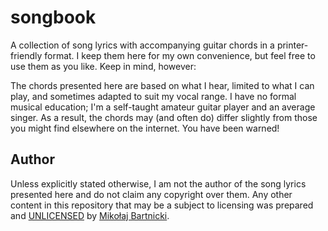 # songbook

A collection of song lyrics with accompanying guitar chords in a
printer-friendly format. I keep them here for my own convenience, but feel free
to use them as you like. Keep in mind, however:

The chords presented here are based on what I hear, limited to what I can play,
and sometimes adapted to suit my vocal range. I have no formal musical
education; I'm a self-taught amateur guitar player and an average singer. As a
result, the chords may (and often do) differ slightly from those you might find
elsewhere on the internet. You have been warned!

## Author

Unless explicitly stated otherwise, I am not the author of the song lyrics
presented here and do not claim any copyright over them. Any other content in
this repository that may be a subject to licensing was prepared and
[UNLICENSED][98] by [Mikołaj Bartnicki][99].

[98]:UNLICENSE
[99]:mailto:mikolaj@bartnicki.org
